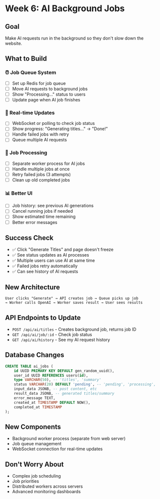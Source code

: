 # Week 6: AI Background Jobs

## Goal
Make AI requests run in the background so they don't slow down the website.

## What to Build

### ⏰ Job Queue System
- [ ] Set up Redis for job queue
- [ ] Move AI requests to background jobs
- [ ] Show "Processing..." status to users
- [ ] Update page when AI job finishes

### 📡 Real-time Updates
- [ ] WebSocket or polling to check job status
- [ ] Show progress: "Generating titles..." → "Done!"
- [ ] Handle failed jobs with retry
- [ ] Queue multiple AI requests

### 🔧 Job Processing
- [ ] Separate worker process for AI jobs
- [ ] Handle multiple jobs at once
- [ ] Retry failed jobs (3 attempts)
- [ ] Clean up old completed jobs

### 📊 Better UI
- [ ] Job history: see previous AI generations
- [ ] Cancel running jobs if needed
- [ ] Show estimated time remaining
- [ ] Better error messages

## Success Check
- ✅ Click "Generate Titles" and page doesn't freeze
- ✅ See status updates as AI processes
- ✅ Multiple users can use AI at same time
- ✅ Failed jobs retry automatically
- ✅ Can see history of AI requests

## New Architecture
```
User clicks "Generate" → API creates job → Queue picks up job 
→ Worker calls OpenAI → Worker saves result → User sees results
```

## API Endpoints to Update
- `POST /api/ai/titles` - Creates background job, returns job ID
- `GET /api/ai/job/:id` - Check job status
- `GET /api/ai/history` - See my AI request history

## Database Changes
```sql
CREATE TABLE ai_jobs (
    id UUID PRIMARY KEY DEFAULT gen_random_uuid(),
    user_id UUID REFERENCES users(id),
    type VARCHAR(50), -- 'titles', 'summary'  
    status VARCHAR(20) DEFAULT 'pending', -- 'pending', 'processing', 'completed', 'failed'
    input_data JSONB, -- post content, etc
    result_data JSONB, -- generated titles/summary
    error_message TEXT,
    created_at TIMESTAMP DEFAULT NOW(),
    completed_at TIMESTAMP
);
```

## New Components
- Background worker process (separate from web server)
- Job queue management
- WebSocket connection for real-time updates

## Don't Worry About
- Complex job scheduling
- Job priorities
- Distributed workers across servers
- Advanced monitoring dashboards